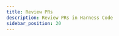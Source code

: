 ```yaml
---
title: Review PRs
description: Review PRs in Harness Code
sidebar_position: 20
---
```


<!-- how to review (GUI), add reviewers, code owners files, conduct reviews (comments/line-by-line comments/request changes), status checks (separate page) -->
